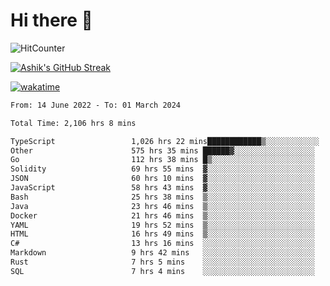 # Hi there 👋

![HitCounter](https://hits.seeyoufarm.com/api/count/incr/badge.svg?url=https%3A%2F%2Fgithub.com%2Fashrhmn1212%2Fhit-counter)

<!-- ![Contribution Graph](https://github-readme-activity-graph.cyclic.app/graph?username=ashrhmn) -->


<!-- [![Top Langs](https://github-readme-stats.vercel.app/api/top-langs/?username=ashrhmn&layout=compact&theme=synthwave&langs_count=10&card_width=445)](https://github.com/anuraghazra/github-readme-stats) -->

[![Ashik's GitHub Streak](https://github-readme-streak-stats.herokuapp.com/?user=ashrhmn&theme=blood&fire=DD7F1C&background=151515&dates=9f9f9f&border=DD2727)](https://git.io/streak-stats)

<!-- ![Ashik's GitHub stats](https://github-readme-stats.vercel.app/api/?username=ashrhmn&show_icons=true&title_color=fff&icon_color=79ff97&text_color=9f9f9f&bg_color=151515) -->

[![wakatime](https://wakatime.com/badge/user/3df86613-ba63-4631-8e65-0ff18e7becad.svg)](https://wakatime.com/@3df86613-ba63-4631-8e65-0ff18e7becad)

<!--START_SECTION:waka-->

```txt
From: 14 June 2022 - To: 01 March 2024

Total Time: 2,106 hrs 8 mins

TypeScript                 1,026 hrs 22 mins████████████▒░░░░░░░░░░░░   48.73 %
Other                      575 hrs 35 mins ██████▓░░░░░░░░░░░░░░░░░░   27.33 %
Go                         112 hrs 38 mins █▒░░░░░░░░░░░░░░░░░░░░░░░   05.35 %
Solidity                   69 hrs 55 mins  ▓░░░░░░░░░░░░░░░░░░░░░░░░   03.32 %
JSON                       60 hrs 10 mins  ▓░░░░░░░░░░░░░░░░░░░░░░░░   02.86 %
JavaScript                 58 hrs 43 mins  ▓░░░░░░░░░░░░░░░░░░░░░░░░   02.79 %
Bash                       25 hrs 38 mins  ▒░░░░░░░░░░░░░░░░░░░░░░░░   01.22 %
Java                       23 hrs 46 mins  ▒░░░░░░░░░░░░░░░░░░░░░░░░   01.13 %
Docker                     21 hrs 46 mins  ▒░░░░░░░░░░░░░░░░░░░░░░░░   01.03 %
YAML                       19 hrs 52 mins  ▒░░░░░░░░░░░░░░░░░░░░░░░░   00.94 %
HTML                       16 hrs 49 mins  ▒░░░░░░░░░░░░░░░░░░░░░░░░   00.80 %
C#                         13 hrs 16 mins  ░░░░░░░░░░░░░░░░░░░░░░░░░   00.63 %
Markdown                   9 hrs 42 mins   ░░░░░░░░░░░░░░░░░░░░░░░░░   00.46 %
Rust                       7 hrs 5 mins    ░░░░░░░░░░░░░░░░░░░░░░░░░   00.34 %
SQL                        7 hrs 4 mins    ░░░░░░░░░░░░░░░░░░░░░░░░░   00.34 %
```

<!--END_SECTION:waka-->


<!--### Most Used Languages
<img src="https://wakatime.com/share/@ashrhmn/24ecb986-5bf8-4607-af7f-0aab08908d8c.png" />

### Favourite Tools
<img src="https://wakatime.com/share/@ashrhmn/f4e08015-f3bc-460a-9228-95a3ba11c604.png" />-->
